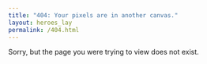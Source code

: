 ```yaml
---
title: "404: Your pixels are in another canvas."
layout: heroes_lay
permalink: /404.html
---
```


Sorry, but the page you were trying to view does not exist.

